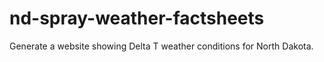# nd-spray-weather-factsheets
Generate a website showing Delta T weather conditions for North Dakota.
